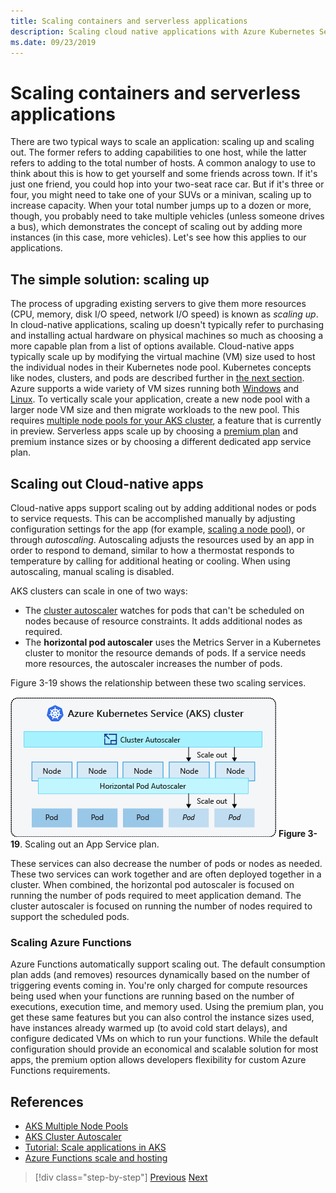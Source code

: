 ```yaml
---
title: Scaling containers and serverless applications
description: Scaling cloud native applications with Azure Kubernetes Service to meet user demand by increasing individual machine resources or increasing the number of machines in an application cluster.
ms.date: 09/23/2019
---
```

# Scaling containers and serverless applications

There are two typical ways to scale an application: scaling up and scaling out. The former refers to adding capabilities to one host, while the latter refers to adding to the total number of hosts. A common analogy to use to think about this is how to get yourself and some friends across town. If it's just one friend, you could hop into your two-seat race car. But if it's three or four, you might need to take one of your SUVs or a minivan, scaling up to increase capacity. When your total number jumps up to a dozen or more, though, you probably need to take multiple vehicles (unless someone drives a bus), which demonstrates the concept of scaling out by adding more instances (in this case, more vehicles). Let's see how this applies to our applications.

## The simple solution: scaling up

The process of upgrading existing servers to give them more resources (CPU, memory, disk I/O speed, network I/O speed) is known as *scaling up*. In cloud-native applications, scaling up doesn't typically refer to purchasing and installing actual hardware on physical machines so much as choosing a more capable plan from a list of options available. Cloud-native apps typically scale up by modifying the virtual machine (VM) size used to host the individual nodes in their Kubernetes node pool. Kubernetes concepts like nodes, clusters, and pods are described further in [the next section](leverage-containers-orchestrators.md). Azure supports a wide variety of VM sizes running both [Windows](https://docs.microsoft.com/azure/virtual-machines/windows/sizes?toc=%2fazure%2fvirtual-machines%2fwindows%2ftoc.json) and [Linux](https://docs.microsoft.com/azure/virtual-machines/linux/sizes). To vertically scale your application, create a new node pool with a larger node VM size and then migrate workloads to the new pool. This requires [multiple node pools for your AKS cluster](https://docs.microsoft.com/azure/aks/use-multiple-node-pools), a feature that is currently in preview. Serverless apps scale up by choosing a [premium plan](https://docs.microsoft.com/azure/azure-functions/functions-scale) and premium instance sizes or by choosing a different dedicated app service plan.

## Scaling out Cloud-native apps

Cloud-native apps support scaling out by adding additional nodes or pods to service requests. This can be accomplished manually by adjusting configuration settings for the app (for example, [scaling a node pool](https://docs.microsoft.com/azure/aks/use-multiple-node-pools#scale-a-node-pool-manually)), or through *autoscaling*. Autoscaling adjusts the resources used by an app in order to respond to demand, similar to how a thermostat responds to temperature by calling for additional heating or cooling. When using autoscaling, manual scaling is disabled.

AKS clusters can scale in one of two ways:

- The [cluster autoscaler](https://docs.microsoft.com/azure/aks/cluster-autoscaler) watches for pods that can't be scheduled on nodes because of resource constraints. It adds additional nodes as required.
- The **horizontal pod autoscaler** uses the Metrics Server in a Kubernetes cluster to monitor the resource demands of pods. If a service needs more resources, the autoscaler increases the number of pods.

Figure 3-19 shows the relationship between these two scaling services.

![Scaling out an App Service plan.](./media/aks-cluster-autoscaler.png)
**Figure 3-19**. Scaling out an App Service plan.

These services can also decrease the number of pods or nodes as needed. These two services can work together and are often deployed together in a cluster. When combined, the horizontal pod autoscaler is focused on running the number of pods required to meet application demand. The cluster autoscaler is focused on running the number of nodes required to support the scheduled pods.

### Scaling Azure Functions

Azure Functions automatically support scaling out. The default consumption plan adds (and removes) resources dynamically based on the number of triggering events coming in. You're only charged for compute resources being used when your functions are running based on the number of executions, execution time, and memory used. Using the premium plan, you get these same features but you can also control the instance sizes used, have instances already warmed up (to avoid cold start delays), and configure dedicated VMs on which to run your functions. While the default configuration should provide an economical and scalable solution for most apps, the premium option allows developers flexibility for custom Azure Functions requirements.

## References

- [AKS Multiple Node Pools](https://docs.microsoft.com/azure/aks/use-multiple-node-pools)
- [AKS Cluster Autoscaler](https://docs.microsoft.com/azure/aks/cluster-autoscaler)
- [Tutorial: Scale applications in AKS](https://docs.microsoft.com/azure/aks/tutorial-kubernetes-scale)
- [Azure Functions scale and hosting](https://docs.microsoft.com/azure/azure-functions/functions-scale)

>[!div class="step-by-step"]
>[Previous](deploy-containers-azure.md)
>[Next](other-deployment-options.md)
